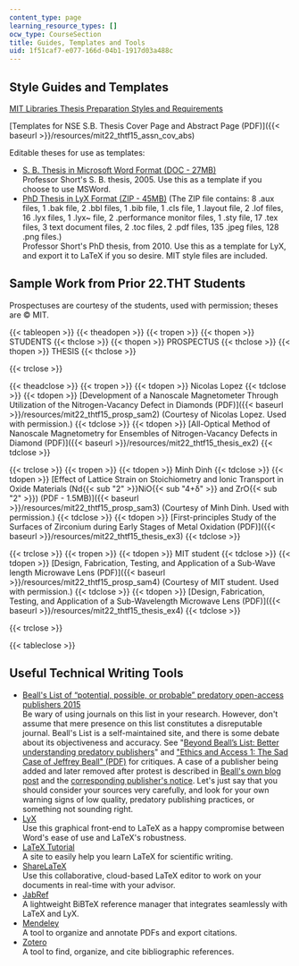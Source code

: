 ```yaml
---
content_type: page
learning_resource_types: []
ocw_type: CourseSection
title: Guides, Templates and Tools
uid: 1f51caf7-e077-166d-04b1-1917d03a488c
---
```


Style Guides and Templates
--------------------------

[MIT Libraries Thesis Preparation Styles and Requirements](http://libraries.mit.edu/archives/thesis-specs/)

[Templates for NSE S.B. Thesis Cover Page and Abstract Page (PDF)]({{< baseurl >}}/resources/mit22_thtf15_assn_cov_abs)

Editable theses for use as templates:

*   [S. B. Thesis in Microsoft Word Format (DOC - 27MB)](/ans7870/22/22.THT/f15/MIT22_THTF15_assn_sb.docx)  
    Professor Short's S. B. thesis, 2005. Use this as a template if you choose to use MSWord.
*   [PhD Thesis in LyX Format (ZIP - 45MB)](/ans7870/22/22.THT/f15/assn_phd_lyx.zip) (The ZIP file contains: 8 .aux files, 1 .bak file, 2 .bbl files, 1 .bib file, 1 .cls file, 1 .layout file, 2 .lof files, 16 .lyx files, 1 .lyx~ file, 2 .performance monitor files, 1 .sty file, 17 .tex files, 3 text document files, 2 .toc files, 2 .pdf files, 135 .jpeg files, 128 .png files.)  
    Professor Short's PhD thesis, from 2010. Use this as a template for LyX, and export it to LaTeX if you so desire. MIT style files are included.

Sample Work from Prior 22.THT Students
--------------------------------------

Prospectuses are courtesy of the students, used with permission; theses are © MIT.

{{< tableopen >}}
{{< theadopen >}}
{{< tropen >}}
{{< thopen >}}
STUDENTS
{{< thclose >}}
{{< thopen >}}
PROSPECTUS
{{< thclose >}}
{{< thopen >}}
THESIS
{{< thclose >}}

{{< trclose >}}

{{< theadclose >}}
{{< tropen >}}
{{< tdopen >}}
Nicolas Lopez
{{< tdclose >}}
{{< tdopen >}}
[Development of a Nanoscale Magnetometer Through Utilization of the Nitrogen-Vacancy Defect in Diamonds (PDF)]({{< baseurl >}}/resources/mit22_thtf15_prosp_sam2) (Courtesy of Nicolas Lopez. Used with permission.)
{{< tdclose >}}
{{< tdopen >}}
[All-Optical Method of Nanoscale Magnetometry for Ensembles of Nitrogen-Vacancy Defects in Diamond (PDF)]({{< baseurl >}}/resources/mit22_thtf15_thesis_ex2)
{{< tdclose >}}

{{< trclose >}}
{{< tropen >}}
{{< tdopen >}}
Minh Dinh
{{< tdclose >}}
{{< tdopen >}}
[Effect of Lattice Strain on Stoichiometry and Ionic Transport in Oxide Materials (Nd{{< sub "2" >}}NiO{{< sub "4+δ" >}} and ZrO{{< sub "2" >}}) (PDF - 1.5MB)]({{< baseurl >}}/resources/mit22_thtf15_prosp_sam3) (Courtesy of Minh Dinh. Used with permission.)
{{< tdclose >}}
{{< tdopen >}}
[First-principles Study of the Surfaces of Zirconium during Early Stages of Metal Oxidation (PDF)]({{< baseurl >}}/resources/mit22_thtf15_thesis_ex3)
{{< tdclose >}}

{{< trclose >}}
{{< tropen >}}
{{< tdopen >}}
MIT student
{{< tdclose >}}
{{< tdopen >}}
[Design, Fabrication, Testing, and Application of a Sub-Wave length Microwave Lens (PDF)]({{< baseurl >}}/resources/mit22_thtf15_prosp_sam4) (Courtesy of MIT student. Used with permission.)
{{< tdclose >}}
{{< tdopen >}}
[Design, Fabrication, Testing, and Application of a Sub-Wavelength Microwave Lens (PDF)]({{< baseurl >}}/resources/mit22_thtf15_thesis_ex4)
{{< tdclose >}}

{{< trclose >}}

{{< tableclose >}}

Useful Technical Writing Tools
------------------------------

*   [Beall's List of “potential, possible, or probable” predatory open-access publishers 2015](http://scholarlyoa.com/publishers/)  
    Be wary of using journals on this list in your research. However, don't assume that mere presence on this list constitutes a disreputable journal. Beall's List is a self-maintained site, and there is some debate about its objectiveness and accuracy. See "[Beyond Beall’s List: Better understanding predatory publishers](http://crln.acrl.org/content/76/3/132.full)" and ["Ethics and Access 1: The Sad Case of Jeffrey Beall" (PDF)](http://citesandinsights.info/civ14i4.pdf) for critiques. A case of a publisher being added and later removed after protest is described in [Beall's own blog post](https://publons.com/blog/bealls-list-gone-but-not-lost/) and the [corresponding publisher's notice](http://www.mdpi.com/about/announcements/534). Let's just say that you should consider your sources very carefully, and look for your own warning signs of low quality, predatory publishing practices, or something not sounding right.
*   [LyX](http://www.lyx.org/Download)  
    Use this graphical front-end to LaTeX as a happy compromise between Word's ease of use and LaTeX's robustness.
*   [LaTeX Tutorial](http://www.latex-tutorial.com/)  
    A site to easily help you learn LaTeX for scientific writing.
*   [ShareLaTeX](https://www.sharelatex.com/)  
    Use this collaborative, cloud-based LaTeX editor to work on your documents in real-time with your advisor.
*   [JabRef](http://www.jabref.org/)  
    A lightweight BiBTeX reference manager that integrates seamlessly with LaTeX and LyX.
*   [Mendeley](https://www.mendeley.com/)  
    A tool to organize and annotate PDFs and export citations.
*   [Zotero](https://www.zotero.org/)  
    A tool to find, organize, and cite bibliographic references.